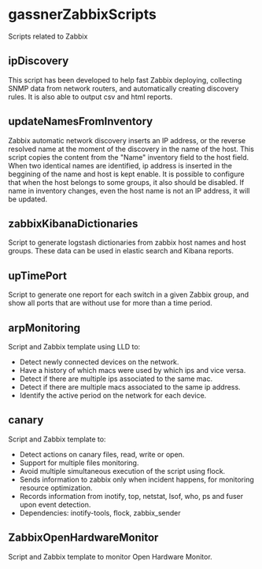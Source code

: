 # gassnerZabbixScripts
Scripts related to Zabbix

## ipDiscovery

This script has been developed to help fast Zabbix deploying, collecting SNMP data from network routers, and automatically creating discovery rules. It is also able to output csv and html reports.

## updateNamesFromInventory

Zabbix automatic network discovery inserts an IP address, or the reverse resolved name at the moment of the discovery in the name of the host. This script copies the content from the "Name" inventory field to the host field. When two identical names are identified, ip address is inserted in the beggining of the name and host is kept enable. It is possible to configure that when the host belongs to some groups, it also should be disabled. If name in inventory changes, even the host name is not an IP address, it will be updated.

## zabbixKibanaDictionaries

Script to generate logstash dictionaries from zabbix host names and host groups. These data can be used in elastic search and Kibana reports.

## upTimePort

Script to generate one report for each switch in a given Zabbix group, and show all ports that are without use for more than a time period.

## arpMonitoring

Script and Zabbix template using LLD to:
 - Detect newly connected devices on the network.
 - Have a history of which macs were used by which ips and vice versa.
 - Detect if there are multiple ips associated to the same mac.
 - Detect if there are multiple macs associated to the same ip address.
 - Identify the active period on the network for each device.

## canary

Script and Zabbix template to:
 - Detect actions on canary files, read, write or open.
 - Support for multiple files monitoring.
 - Avoid multiple simultaneous execution of the script using flock.
 - Sends information to zabbix only when incident happens, for monitoring resource optimization.
 - Records information from inotify, top, netstat, lsof, who, ps and fuser upon event detection.
 - Dependencies: inotify-tools, flock, zabbix_sender

## ZabbixOpenHardwareMonitor

Script and Zabbix template to monitor Open Hardware Monitor.

